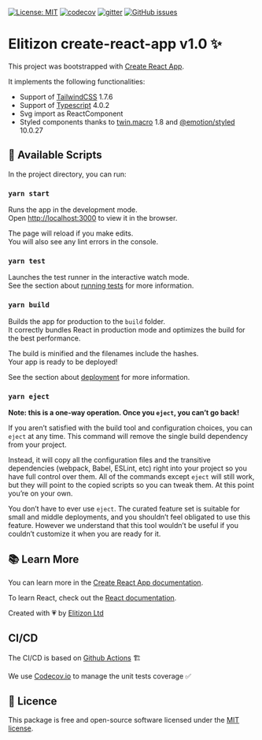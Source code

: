[![License: MIT](https://img.shields.io/badge/License-MIT-yellow.svg)](https://opensource.org/licenses/MIT)
[![codecov](https://codecov.io/gh/elitizon/tailwind-react-app/branch/master/graph/badge.svg)](https://codecov.io/gh/elitizon/tailwind-react-app)
[![gitter](https://img.shields.io/gitter/room/elitizon/community?color=blueviolet&style=flat-square)](https://gitter.im/elitizon/community?utm_source=share-link&utm_medium=link&utm_campaign=share-link)
[![GitHub issues](https://img.shields.io/github/issues/elitizon/create-react-app)](https://github.com/elitizon/create-react-app/issues)



# Elitizon create-react-app v1.0 ✨

This project was bootstrapped with [Create React App](https://github.com/facebook/create-react-app).

It implements the following functionalities:

- Support of [TailwindCSS](https://tailwindcss.com/) 1.7.6
- Support of [Typescript](https://www.typescriptlang.org/) 4.0.2
- Svg import as ReactComponent
- Styled components thanks to [twin.macro](https://www.npmjs.com/package/twin.macro) 1.8 and [@emotion/styled](https://emotion.sh/docs/styled) 10.0.27

## 🔌 Available Scripts

In the project directory, you can run:

### `yarn start`

Runs the app in the development mode.<br />
Open [http://localhost:3000](http://localhost:3000) to view it in the browser.

The page will reload if you make edits.<br />
You will also see any lint errors in the console.

### `yarn test`

Launches the test runner in the interactive watch mode.<br />
See the section about [running tests](https://facebook.github.io/create-react-app/docs/running-tests) for more information.

### `yarn build`

Builds the app for production to the `build` folder.<br />
It correctly bundles React in production mode and optimizes the build for the best performance.

The build is minified and the filenames include the hashes.<br />
Your app is ready to be deployed!

See the section about [deployment](https://facebook.github.io/create-react-app/docs/deployment) for more information.

### `yarn eject`

**Note: this is a one-way operation. Once you `eject`, you can’t go back!**

If you aren’t satisfied with the build tool and configuration choices, you can `eject` at any time. This command will remove the single build dependency from your project.

Instead, it will copy all the configuration files and the transitive dependencies (webpack, Babel, ESLint, etc) right into your project so you have full control over them. All of the commands except `eject` will still work, but they will point to the copied scripts so you can tweak them. At this point you’re on your own.

You don’t have to ever use `eject`. The curated feature set is suitable for small and middle deployments, and you shouldn’t feel obligated to use this feature. However we understand that this tool wouldn’t be useful if you couldn’t customize it when you are ready for it.

## 📚 Learn More

You can learn more in the [Create React App documentation](https://facebook.github.io/create-react-app/docs/getting-started).

To learn React, check out the [React documentation](https://reactjs.org/).

Created with 💗 by [Elitizon Ltd](https://www.elitizon.com)

## CI/CD

The CI/CD is based on [Github Actions](https://github.com/elitizon/create-react-app/actions) 🏗

We use [Codecov.io](https://codecov.io/gh/elitizon/tailwind-react-app) to manage the unit tests coverage ✅

## 🔖 Licence

This package is free and open-source software licensed under the [MIT license](https://github.com/elitizon/create-react-app/blob/master/LICENCE.md).
